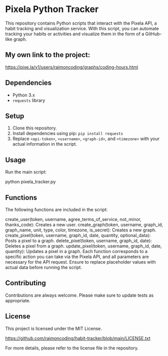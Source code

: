 # Pixela Python Tracker

This repository contains Python scripts that interact with the Pixela API, a habit tracking and visualization service. With this script, you can automate tracking your habits or activities and visualize them in the form of a GitHub-like graph.

## My own link to the project:

https://pixe.la/v1/users/raimoncoding/graphs/coding-hours.html

## Dependencies

- Python 3.x
- `requests` library

## Setup

1. Clone this repository.
2. Install dependencies using pip: `pip install requests`
3. Replace `<api-token>`, `<username>`, `<graph-id>`, and `<timezone>` with your actual information in the script.

## Usage

Run the main script:

python pixela_tracker.py

## Functions
The following functions are included in the script:

create_user(token, username, agree_terms_of_service, not_minor, thanks_code): Creates a new user.
create_graph(token, username, graph_id, graph_name, unit, type, color, timezone, is_secret): Creates a new graph.
create_pixel(token, username, graph_id, date, quantity, optional_data): Posts a pixel to a graph.
delete_pixel(token, username, graph_id, date): Deletes a pixel from a graph.
update_pixel(token, username, graph_id, date, quantity): Updates a pixel in a graph.
Each function corresponds to a specific action you can take via the Pixela API, and all parameters are necessary for the API request. Ensure to replace placeholder values with actual data before running the script.

## Contributing
Contributions are always welcome. Please make sure to update tests as appropriate.

## License
This project is licensed under the MIT License.

https://github.com/raimoncoding/habit-tracker/blob/main/LICENSE.txt

For more details, please refer to the license file in the repository.

